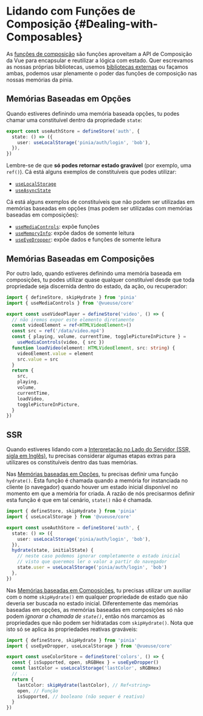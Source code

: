 # Lidando com Funções de Composição {#Dealing-with-Composables}

As [funções de composição](https://pt.vuejs.org/guide/reusability/composables#composables) são funções aproveitam a API de Composição da Vue para encapsular e reutilizar a lógica com estado. Quer escrevamos as nossas próprias bibliotecas, usemos [bibliotecas externas](https://vueuse.org/) ou façamos ambas, podemos usar plenamente o poder das funções de composição nas nossas memórias da pinia.

## Memórias Baseadas em Opções

Quando estiveres definindo uma memória baseada opções, tu podes chamar uma constituível dentro da propriedade `state`:

```ts
export const useAuthStore = defineStore('auth', {
  state: () => ({
    user: useLocalStorage('pinia/auth/login', 'bob'),
  }),
})
```

Lembre-se de que **só podes retornar estado gravável** (por exemplo, uma `ref()`). Cá está alguns exemplos de constituíveis que podes utilizar:

- [`useLocalStorage`](https://vueuse.org/core/useLocalStorage/)
- [`useAsyncState`](https://vueuse.org/core/useAsyncState/)

Cá está alguns exemplos de constituíveis que não podem ser utilizadas em memórias baseadas em opções (mas podem ser utilizadas com memórias baseadas em composições):

- [`useMediaControls`](https://vueuse.org/core/useMediaControls/): expõe funções
- [`useMemoryInfo`](https://vueuse.org/core/useMemory/): expõe dados de somente leitura
- [`useEyeDropper`](https://vueuse.org/core/useEyeDropper/): expõe dados e funções de somente leitura

## Memórias Baseadas em Composições

Por outro lado, quando estiveres definindo uma memória baseada em composições, tu podes utilizar quase qualquer constituível desde que toda propriedade seja discernida dentro do estado, da ação, ou recuperador:

```ts
import { defineStore, skipHydrate } from 'pinia'
import { useMediaControls } from '@vueuse/core'

export const useVideoPlayer = defineStore('video', () => {
  // não iremos expor este elemento diretamente
  const videoElement = ref<HTMLVideoElement>()
  const src = ref('/data/video.mp4')
  const { playing, volume, currentTime, togglePictureInPicture } =
    useMediaControls(video, { src })
  function loadVideo(element: HTMLVideoElement, src: string) {
    videoElement.value = element
    src.value = src
  }
  return {
    src,
    playing,
    volume,
    currentTime,
    loadVideo,
    togglePictureInPicture,
  }
})
```

## SSR

Quando estiveres lidando com a [Interpretação no Lado do Servidor (SSR, sigla em Inglês)](../ssr/index.md), tu precisas considerar algumas etapas extras para utilizares os constituíveis dentro das tuas memórias.

Nas [Memórias baseadas em Opções](#memórias-baseadas-em-opções), tu precisas definir uma função `hydrate()`. Esta função é chamada quando a memória for instanciada no cliente (o navegador) quando houver um estado inicial disponível no momento em que a memória for criada. A razão de nós precisarmos definir esta função é que em tal cenário, `state()` não é chamada.

```ts
import { defineStore, skipHydrate } from 'pinia'
import { useLocalStorage } from '@vueuse/core'

export const useAuthStore = defineStore('auth', {
  state: () => ({
    user: useLocalStorage('pinia/auth/login', 'bob'),
  }),
  hydrate(state, initialState) {
    // neste caso podemos ignorar completamente o estado inicial
    // visto que queremos ler o valor a partir do navegador
    state.user = useLocalStorage('pinia/auth/login', 'bob')
  },
})
```

Nas [Memórias baseadas em Composições](#memórias-baseadas-em-composições), tu precisas utilizar um auxiliar com o nome `skipHydrate()` em qualquer propriedade de estado que não deveria ser buscada no estado inicial. Diferentemente das memórias baseadas em opções, as memórias baseadas em composições só não podem _ignorar a chamada de `state()`_, então nós marcamos as propriedades que não podem ser hidratadas com `skipHydrate()`. Nota que isto só se aplica às propriedades reativas graváveis:

```ts
import { defineStore, skipHydrate } from 'pinia'
import { useEyeDropper, useLocalStorage } from '@vueuse/core'

export const useColorStore = defineStore('colors', () => {
  const { isSupported, open, sRGBHex } = useEyeDropper()
  const lastColor = useLocalStorage('lastColor', sRGBHex)
  // ...
  return {
    lastColor: skipHydrate(lastColor), // Ref<string>
    open, // Função
    isSupported, // booleano (não sequer é reativo)
  }
})
```
